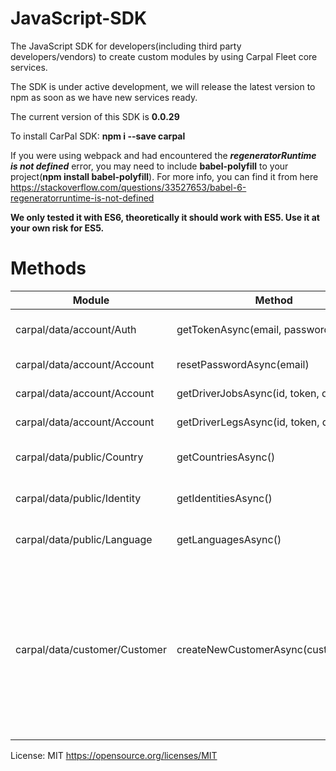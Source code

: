# JavaScript-SDK
The JavaScript SDK for developers(including third party developers/vendors) to create custom modules by using Carpal Fleet core services.

The SDK is under active development, we will release the latest version to npm as soon as we have new services ready.

The current version of this SDK is **0.0.29**

To install CarPal SDK: **npm i --save carpal**

If you were using webpack and had encountered the ***regeneratorRuntime is not defined*** error, you may need to include **babel-polyfill** to your project(**npm install babel-polyfill**). For more info, you can find it from here https://stackoverflow.com/questions/33527653/babel-6-regeneratorruntime-is-not-defined

**We only tested it with ES6, theoretically it should work with ES5. Use it at your own risk for ES5.**

# Methods

| Module                        | Method                                | Description                                                          |
| ----------------------------- |---------------------------------------| ---------------------------------------------------------------------|
| carpal/data/account/Auth      | getTokenAsync(email, password)        | This returns the both access token and refresh token                 |
| carpal/data/account/Account   | resetPasswordAsync(email)             | This will call the email service to send out a link                  |
| carpal/data/account/Account   | getDriverJobsAsync(id, token, date)   | This returns list of a driver's jobs for given date                  |
| carpal/data/account/Account   | getDriverLegsAsync(id, token, date)   | This returns list of a driver's legs for given date                  |
| carpal/data/public/Country    | getCountriesAsync()                   | This returns list of countries available for carpal services         |
| carpal/data/public/Identity   | getIdentitiesAsync()                  | This returns list of identities(cities) available for carpal services|
| carpal/data/public/Language   | getLanguagesAsync()                   | This returns list of languages supported by carpal system            |
| carpal/data/customer/Customer   | createNewCustomerAsync(customerObj) | This returns true/false for registration result. The **customerObj** payload example" {email:'xxx@example.com', password: '123456', firstName:'John', lastName:'Lennon', phone:'+6512345678', birthday:'d-m-y', identityId:1, coName:'ABC Pte ltd', coPhone:'+6512345678', coVatNo:'xxxxxx'}            |


License: MIT https://opensource.org/licenses/MIT
